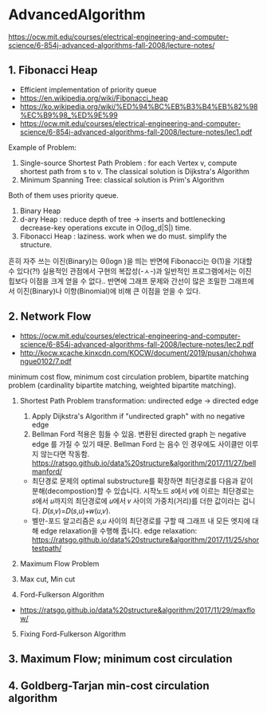# AdvancedAlgorithm

https://ocw.mit.edu/courses/electrical-engineering-and-computer-science/6-854j-advanced-algorithms-fall-2008/lecture-notes/

## 1. Fibonacci Heap
- Efficient implementation of priority queue
- https://en.wikipedia.org/wiki/Fibonacci_heap
- https://ko.wikipedia.org/wiki/%ED%94%BC%EB%B3%B4%EB%82%98%EC%B9%98_%ED%9E%99
- https://ocw.mit.edu/courses/electrical-engineering-and-computer-science/6-854j-advanced-algorithms-fall-2008/lecture-notes/lec1.pdf

Example of Problem:
1. Single-source Shortest Path Problem : for each Vertex v, compute shortest path from s to v. The classical solution is Dijkstra's Algorithm
2. Minimum Spanning Tree: classical solution is Prim's Algorithm

Both of them uses priority queue.
1. Binary Heap
2. d-ary Heap : reduce depth of tree ->  inserts and bottlenecking decrease-key operations excute in O(log_d|S|) time.
3. Fibonacci Heap : laziness. work when we do must. simplify the structure. 

흔히 자주 쓰는 이진(Binary)는 Θ(logn )을 띄는 반면에 Fibonacci는 Θ(1)을 기대할 수 있다(?!)
실용적인 관점에서 구현의 복잡성(-ㅅ-)과 일반적인 프로그램에서는 이진 힙보다 이점을 크게 얻을 수 없다..
반면에 그래프 문제와 간선이 많은 조밀한 그래프에서 이진(Binary)나 이항(Binomial)에 비해 큰 이점을 얻을 수 있다.



## 2. Network Flow
- https://ocw.mit.edu/courses/electrical-engineering-and-computer-science/6-854j-advanced-algorithms-fall-2008/lecture-notes/lec2.pdf
- http://kocw.xcache.kinxcdn.com/KOCW/document/2019/pusan/chohwangue0102/7.pdf

minimum cost flow, minimum cost circulation problem, bipartite matching problem (cardinality bipartite matching, weighted bipartite matching). 
1. Shortest Path Problem
transformation: undirected edge -> directed edge
    1. Apply Dijkstra's Algorithm if "undirected graph" with no negative edge
    2. Bellman Ford 적용은 힘들 수 있음. 변환된 directed graph 는 negative edge 를 가질 수 있기 때문. Bellman Ford 는 음수 인 경우에도 사이클만 이루지 않는다면 작동함. https://ratsgo.github.io/data%20structure&algorithm/2017/11/27/bellmanford/
    - 최단경로 문제의 optimal substructure를 확장하면 최단경로를 다음과 같이 분해(decompostion)할 수 있습니다. 시작노드 𝑠에서 𝑣에 이르는 최단경로는 𝑠에서 𝑢까지의 최단경로에 𝑢에서 𝑣 사이의 가중치(거리)를 더한 값이라는 겁니다. 𝐷(𝑠,𝑣)=𝐷(𝑠,𝑢)+𝑤(𝑢,𝑣). 
    - 벨만-포드 알고리즘은 𝑠,𝑢 사이의 최단경로를 구할 때 그래프 내 모든 엣지에 대해 edge relaxation을 수행해 줍니다. edge relaxation: https://ratsgo.github.io/data%20structure&algorithm/2017/11/25/shortestpath/
    



2. Maximum Flow Problem

3. Max cut, Min cut
4. Ford-Fulkerson Algorithm
- https://ratsgo.github.io/data%20structure&algorithm/2017/11/29/maxflow/

5. Fixing Ford-Fulkerson Algorithm

## 3. Maximum Flow; minimum cost circulation


## 4. Goldberg-Tarjan min-cost circulation algorithm






